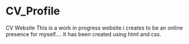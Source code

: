 CV_Profile
==========

CV Website
This is a work in progress website i creates to be an online presence for myself....
It has been created using html and css.
